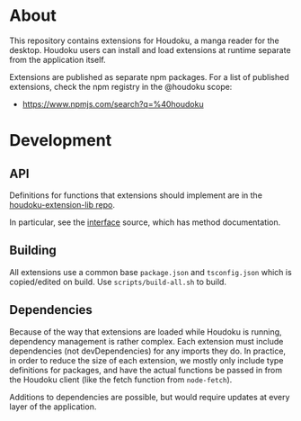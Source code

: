 # About

This repository contains extensions for Houdoku, a manga reader for the
desktop. Houdoku users can install and load extensions at runtime separate
from the application itself.

Extensions are published as separate npm packages. For a list of published
extensions, check the npm registry in the @houdoku scope:

- https://www.npmjs.com/search?q=%40houdoku

# Development

## API

Definitions for functions that extensions should implement are in the
[houdoku-extension-lib repo](https://github.com/xgi/houdoku-extension-lib).

In particular, see the [interface](https://github.com/xgi/houdoku-extension-lib/blob/master/src/interface.ts) source, which has method documentation.

## Building

All extensions use a common base `package.json` and `tsconfig.json` which
is copied/edited on build. Use `scripts/build-all.sh` to build.

## Dependencies

Because of the way that extensions are loaded while Houdoku is running,
dependency management is rather complex. Each extension must include dependencies (not devDependencies) for any imports they do. In practice,
in order to reduce the size of each extension, we mostly only include type
definitions for packages, and have the actual functions be passed in from
the Houdoku client (like the fetch function from `node-fetch`).

Additions to dependencies are possible, but would require updates at every
layer of the application.
